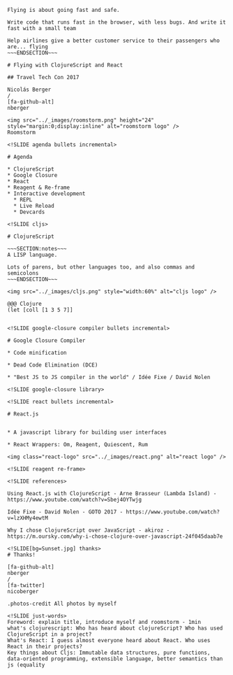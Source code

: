 <!SLIDE[bg=BirdFlyingUshuaia.jpg] title>

~~~SECTION:notes~~~
Flying is about going fast and safe.

Write code that runs fast in the browser, with less bugs. And write it fast with a small team

Help airlines give a better customer service to their passengers who are... flying
~~~ENDSECTION~~~

# Flying with ClojureScript and React

## Travel Tech Con 2017

Nicolás Berger
/
[fa-github-alt]
nberger

<img src="../_images/roomstorm.png" height="24" style="margin:0;display:inline" alt="roomstorm logo" />
Roomstorm

<!SLIDE agenda bullets incremental>

# Agenda

* ClojureScript
* Google Closure
* React
* Reagent & Re-frame
* Interactive development
  * REPL
  * Live Reload
  * Devcards

<!SLIDE cljs>

# ClojureScript

~~~SECTION:notes~~~
A LISP language.

Lots of parens, but other languages too, and also commas and semicolons
~~~ENDSECTION~~~

<img src="../_images/cljs.png" style="width:60%" alt="cljs logo" />

@@@ Clojure
(let [coll [1 3 5 7]]


<!SLIDE google-closure compiler bullets incremental>

# Google Closure Compiler

* Code minification

* Dead Code Elimination (DCE)

* "Best JS to JS compiler in the world" / Idée Fixe / David Nolen

<!SLIDE google-closure library>

<!SLIDE react bullets incremental>

# React.js


* A javascript library for building user interfaces

* React Wrappers: Om, Reagent, Quiescent, Rum

<img class="react-logo" src="../_images/react.png" alt="react logo" />

<!SLIDE reagent re-frame>

<!SLIDE references>

Using React.js with ClojureScript - Arne Brasseur (Lambda Island) - https://www.youtube.com/watch?v=Sbej4OYTwjg

Idée Fixe - David Nolen - GOTO 2017 - https://www.youtube.com/watch?v=lzXHMy4ewtM

Why I chose ClojureScript over JavaScript - akiroz - https://m.oursky.com/why-i-chose-clojure-over-javascript-24f045daab7e

<!SLIDE[bg=Sunset.jpg] thanks>
# Thanks!

[fa-github-alt]
nberger
/
[fa-twitter]
nicoberger

.photos-credit All photos by myself

<!SLIDE just-words>
Foreword: explain title, introduce myself and roomstorm - 1min
what's clojurescript: Who has heard about clojureScript? Who has used ClojureScript in a project?
What's React: I guess almost everyone heard about React. Who uses React in their projects?
Key things about Cljs: Immutable data structures, pure functions, data-oriented programming, extensible language, better semantics than js (equality
